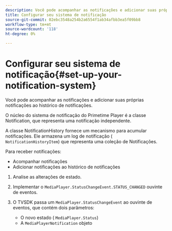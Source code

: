 ```yaml
---
description: Você pode acompanhar as notificações e adicionar suas próprias notificações ao histórico de notificações.
title: Configurar seu sistema de notificação
source-git-commit: 02ebc3548a254b2a6554f1ab34afbb3ea5f09bb8
workflow-type: tm+mt
source-wordcount: '118'
ht-degree: 0%

---
```


# Configurar seu sistema de notificação{#set-up-your-notification-system}

Você pode acompanhar as notificações e adicionar suas próprias notificações ao histórico de notificações.

O núcleo do sistema de notificação do Primetime Player é a classe Notification, que representa uma notificação independente.

A classe NotificationHistory fornece um mecanismo para acumular notificações. Ele armazena um log de notificação ( `NotificationHistoryItem`) que representa uma coleção de Notificações.

Para receber notificações:

* Acompanhar notificações
* Adicionar notificações ao histórico de notificações

1. Analise as alterações de estado.
1. Implementar o `MediaPlayer.StatusChangeEvent.STATUS_CHANGED` ouvinte de eventos.
1. O TVSDK passa um `MediaPlayer.StatusChangeEvent` ao ouvinte de eventos, que contém dois parâmetros:

   * O novo estado ( `MediaPlayer.Status`)
   * A `MediaPlayerNotification` objeto
